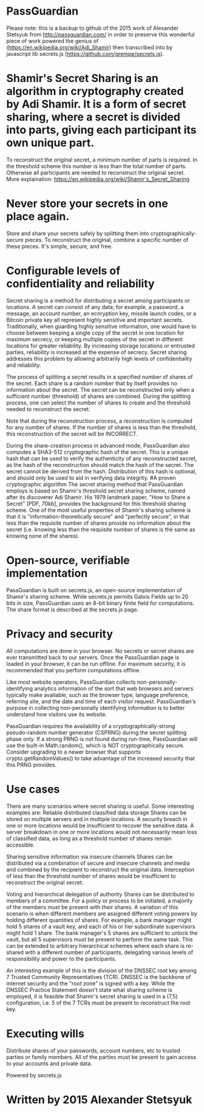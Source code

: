 # PassGuardian

Please note: this is a backup to github of the 2015 work of Alexander Stetsyuk <alex AT passguardian.com> from http://passguardian.com/ in order to preserve this wonderful piece of work powered the genius of (https://en.wikipedia.org/wiki/Adi_Shamir) then transcribed into by javascript lib secrets.js (https://github.com/grempe/secrets.js).
  
# Shamir's Secret Sharing is an algorithm in cryptography created by Adi Shamir. It is a form of secret sharing, where a secret is divided into parts, giving each participant its own unique part.

To reconstruct the original secret, a minimum number of parts is required. In the threshold scheme this number is less than the total number of parts. Otherwise all participants are needed to reconstruct the original secret.
  More explaination: https://en.wikipedia.org/wiki/Shamir's_Secret_Sharing

# Never store your secrets in one place again.

Store and share your secrets safely by splitting them into cryptographically-secure pieces. To reconstruct the original, combine a specific number of these pieces. It's simple, secure, and free.



# Configurable levels of confidentiality and reliability
Secret sharing is a method for distributing a secret among participants or locations. A secret can consist of any data; for example, a password, a message, an account number, an ecnryption key, missile launch codes, or a Bitcoin private key all represent highly sensitive and important secrets. Traditionally, when guarding highly sensitive information, one would have to choose between keeping a single copy of the secret in one location for maximum secrecy, or keeping multiple copies of the secret in different locations for greater reliability. By increasing storage locations or entrusted parties, reliability is increased at the expense of secrecy. Secret sharing addresses this problem by allowing arbitrarily high levels of confidentiality and reliability.

The process of splitting a secret results in a specified number of shares of the secret. Each share is a random number that by itself provides no information about the secret. The secret can be reconstructed only when a sufficient number (threshold) of shares are combined. During the splitting process, one can select the number of shares to create and the threshold needed to reconstruct the secret.

Note that during the reconstruction process, a reconstruction is computed for any number of shares. If the number of shares is less than the threshold, this reconstruction of the secret will be INCORRECT.

During the share-creation process in advanced mode, PassGuardian also computes a SHA3-512 cryptographic hash of the secret. This is a unique hash that can be used to verify the authenticity of any reconstructed secret, as the hash of the reconstruction should match the hash of the secret. The secret cannot be derived from the hash. Distribution of this hash is optional, and should only be used to aid in verifying data integrity.
#A proven cryptographic algorithm
The secret sharing method that PassGuardian employs is based on Shamir's threshold secret sharing scheme, named after its discoverer Adi Shamir. His 1979 landmark paper, "How to Share a Secret" [PDF, 70kb], provides the background for this threshold sharing scheme. One of the most useful properties of Shamir's sharing scheme is that it is "information-theoretically secure" and "perfectly secure", in that less than the requisite number of shares provide no information about the secret (i.e. knowing less than the requisite number of shares is the same as knowing none of the shares).

# Open-source, verifiable implementation
PassGuardian is built on secrets.js, an open-source implementation of Shamir's sharing scheme. While secrets.js permits Galois Fields up to 20 bits in size, PassGuardian uses an 8-bit binary finite field for computations. The share format is described at the secrets.js page.

# Privacy and security
All computations are done in your browser. No secrets or secret shares are ever transmitted back to our servers. Once the PassGuardian page is loaded in your browser, it can be run offline. For maximum security, it is recommended that you perform computations offline.

Like most website operators, PassGuardian collects non-personally-identifying analytics information of the sort that web browsers and servers typically make available, such as the browser type, language preference, referring site, and the date and time of each visitor request. PassGuardian's purpose in collecting non-personally identifying information is to better understand how visitors use its website.

PassGuardian requires the availability of a cryptographically-strong pseudo-random number generator (CSPRNG) during the secret splitting phase only. If a strong PRNG is not found during run-time, PassGuardian will use the built-in Math.random(), which is NOT cryptographically secure. Consider upgrading to a newer browser that supports crypto.getRandomValues() to take advantage of the increased security that this PRNG provides.



# Use cases
There are many scenarios where secret sharing is useful. Some interesting examples are:
Reliable distributed classified data storage
Shares can be stored on multiple servers and in multiple locations. A security breach in one or more locations would be insufficient to recover the sensitive data. A server breakdown in one or more locations would not necessarily mean loss of classified data, as long as a threshold number of shares remain accessible.

Sharing sensitive information via insecure channels
Shares can be distributed via a combination of secure and insecure channels and media and combined by the recipient to reconstruct the original data. Interception of less than the threshold number of shares would be insufficient to reconstruct the original secret.

Voting and hierarchical delegation of authority
Shares can be distributed to members of a committee. For a policy or process to be initiated, a majority of the members must be present with their shares. A variation of this scenario is when different members are assigned different voting powers by holding different quantities of shares. For example, a bank manager might hold 5 shares of a vault key, and each of his or her subordinate supervisors might hold 1 share. The bank manager's 5 shares are sufficient to unlock the vault, but all 5 supervisors must be present to perform the same task. This can be extended to arbitrary hierarchical schemes where each share is re-shared with a different number of participants, delegating various levels of responsibility and power to the participants.

An interesting example of this is the division of the DNSSEC root key among 7 Trusted Community Representatives (TCR). DNSSEC is the backbone of internet security and the "root zone" is signed with a key. While the DNSSEC Practice Statement doesn't state what sharing scheme is employed, it is feasible that Shamir's secret sharing is used in a (7,5) configuration, i.e. 5 of the 7 TCRs must be present to reconstruct the root key.

# Executing wills
Distribute shares of your passwords, account numbers, etc to trusted parties or family members. All of the parties must be present to gain access to your accounts and private data.



Powered by secrets.js
# Written by 2015 Alexander Stetsyuk <alex AT passguardian.com>
